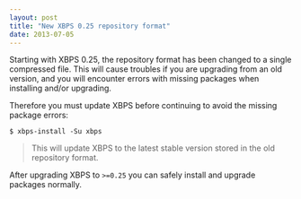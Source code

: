 ```yaml
---
layout: post
title: "New XBPS 0.25 repository format"
date: 2013-07-05
---
```


Starting with XBPS 0.25, the repository format has been changed to a single compressed file.
This will cause troubles if you are upgrading from an old version, and you will encounter
errors with missing packages when installing and/or upgrading.

Therefore you must update XBPS before continuing to avoid the missing package errors:

    $ xbps-install -Su xbps

> This will update XBPS to the latest stable version stored in the old repository format.

After upgrading XBPS to `>=0.25` you can safely install and upgrade packages normally.

